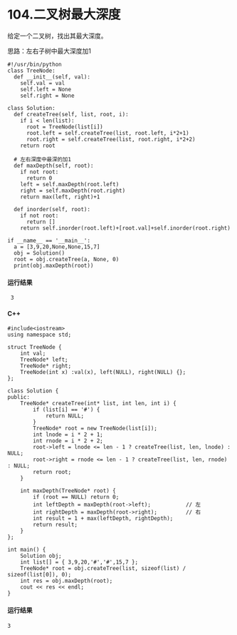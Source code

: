 # 104.二叉树最大深度
给定一个二叉树，找出其最大深度。

思路：左右子树中最大深度加1

    #!/usr/bin/python
    class TreeNode:
      def __init__(self, val):
        self.val = val
        self.left = None
        self.right = None

    class Solution:
      def createTree(self, list, root, i):
        if i < len(list):
          root = TreeNode(list[i])
          root.left = self.createTree(list, root.left, i*2+1)
          root.right = self.createTree(list, root.right, i*2+2)
        return root

      # 左右深度中最深的加1
      def maxDepth(self, root):
        if not root:
          return 0
        left = self.maxDepth(root.left)
        right = self.maxDepth(root.right)
        return max(left, right)+1

      def inorder(self, root):
        if not root:
          return []
        return self.inorder(root.left)+[root.val]+self.inorder(root.right)

    if __name__ == '__main__':
      a = [3,9,20,None,None,15,7]
      obj = Solution()
      root = obj.createTree(a, None, 0)
      print(obj.maxDepth(root))
 
 #### 运行结果
     3

#### C++

    #include<iostream>
    using namespace std;

    struct TreeNode {
        int val;
        TreeNode* left;
        TreeNode* right;
        TreeNode(int x) :val(x), left(NULL), right(NULL) {};
    };

    class Solution {
    public:
        TreeNode* createTree(int* list, int len, int i) {
            if (list[i] == '#') {
                return NULL;
            }
            TreeNode* root = new TreeNode(list[i]);
            int lnode = i * 2 + 1;
            int rnode = i * 2 + 2;
            root->left = lnode <= len - 1 ? createTree(list, len, lnode) : NULL;
            root->right = rnode <= len - 1 ? createTree(list, len, rnode) : NULL;
            return root;
        }

        int maxDepth(TreeNode* root) {
            if (root == NULL) return 0;
            int leftDepth = maxDepth(root->left);           // 左
            int rightDepth = maxDepth(root->right);         // 右
            int result = 1 + max(leftDepth, rightDepth);
            return result;
        }
    };

    int main() {
        Solution obj;
        int list[] = { 3,9,20,'#','#',15,7 };
        TreeNode* root = obj.createTree(list, sizeof(list) / sizeof(list[0]), 0);
        int res = obj.maxDepth(root);
        cout << res << endl;
    }
    
#### 运行结果
    3
